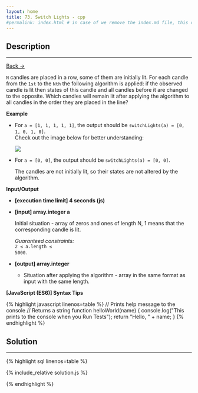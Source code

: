 ```yaml
---
layout: home
title: 73. Switch Lights - cpp
#permalink: index.html # in case of we remove the index.md file, this doc will be the index page
---
```


<div class="row">
<div class="columnStmt" markdown="1">

## Description
---

[Back -> ](../README.md)

<code>N</code> candles are placed in a row, some of them are initially lit. For each candle from the <code>1st</code> to the <code>Nth</code> the following algorithm is applied: if the observed candle is lit then states of this candle and all candles before it are changed to the opposite. Which candles will remain lit after applying the algorithm to all candles in the order they are placed in the line?

**Example**

- For <code>a = [1, 1, 1, 1, 1]</code>, the output should be
<code>switchLights(a) = [0, 1, 0, 1, 0]</code>.<br>
  Check out the image below for better understanding:<br>

  ![](./images/example.png)

- For <code>a = [0, 0]</code>, the output should be
<code>switchLights(a) = [0, 0]</code>.

  The candles are not initially lit, so their states are not altered by the algorithm.

</code>

**Input/Output**

- **[execution time limit] 4 seconds (js)**

- **[input] array.integer a**

  Initial situation - array of zeros and ones of length N, 1 means that the corresponding candle is lit.<br>

  _Guaranteed constraints:_<br>
  <code>2 ≤ a.length ≤ 5000</code>.

- **[output] array.integer**
  - Situation after applying the algorithm - array in the same format as input with the same length.

**[JavaScript (ES6)] Syntax Tips**

{% highlight javascript linenos=table %}
// Prints help message to the console
// Returns a string
function helloWorld(name) {
console.log("This prints to the console when you Run Tests");
return "Hello, " + name;
}
{% endhighlight %}

</div>
<div class="columnSol" markdown="1">

## Solution

---

{% highlight sql linenos=table %}

{% include_relative solution.js %}

{% endhighlight %}

</div>
</div>
